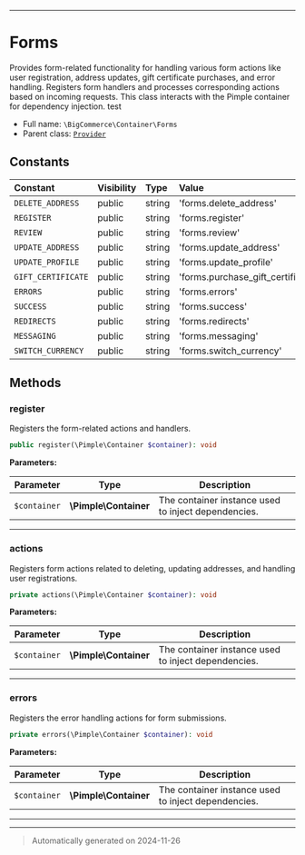 ***

# Forms

Provides form-related functionality for handling various form actions like user registration, address updates,
gift certificate purchases, and error handling. Registers form handlers and processes corresponding actions
based on incoming requests. This class interacts with the Pimple container for dependency injection. test



* Full name: `\BigCommerce\Container\Forms`
* Parent class: [`Provider`](./Provider.md)


## Constants

| Constant | Visibility | Type | Value |
|:---------|:-----------|:-----|:------|
|`DELETE_ADDRESS`|public|string|&#039;forms.delete_address&#039;|
|`REGISTER`|public|string|&#039;forms.register&#039;|
|`REVIEW`|public|string|&#039;forms.review&#039;|
|`UPDATE_ADDRESS`|public|string|&#039;forms.update_address&#039;|
|`UPDATE_PROFILE`|public|string|&#039;forms.update_profile&#039;|
|`GIFT_CERTIFICATE`|public|string|&#039;forms.purchase_gift_certificate&#039;|
|`ERRORS`|public|string|&#039;forms.errors&#039;|
|`SUCCESS`|public|string|&#039;forms.success&#039;|
|`REDIRECTS`|public|string|&#039;forms.redirects&#039;|
|`MESSAGING`|public|string|&#039;forms.messaging&#039;|
|`SWITCH_CURRENCY`|public|string|&#039;forms.switch_currency&#039;|


## Methods


### register

Registers the form-related actions and handlers.

```php
public register(\Pimple\Container $container): void
```








**Parameters:**

| Parameter | Type | Description |
|-----------|------|-------------|
| `$container` | **\Pimple\Container** | The container instance used to inject dependencies. |





***

### actions

Registers form actions related to deleting, updating addresses, and handling user registrations.

```php
private actions(\Pimple\Container $container): void
```








**Parameters:**

| Parameter | Type | Description |
|-----------|------|-------------|
| `$container` | **\Pimple\Container** | The container instance used to inject dependencies. |





***

### errors

Registers the error handling actions for form submissions.

```php
private errors(\Pimple\Container $container): void
```








**Parameters:**

| Parameter | Type | Description |
|-----------|------|-------------|
| `$container` | **\Pimple\Container** | The container instance used to inject dependencies. |





***


***
> Automatically generated on 2024-11-26
